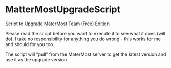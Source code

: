 # MatterMostUpgradeScript
Script to Upgrade MaterMost Team (Free) Edition

Please read the script before you want to execute it to see what it does (will do).
I take no responsibility for anything you do wrong - this works for me and should for you too.

The script will "pull" from the MaterMost server to get the latest version and use it as the upgrade version
